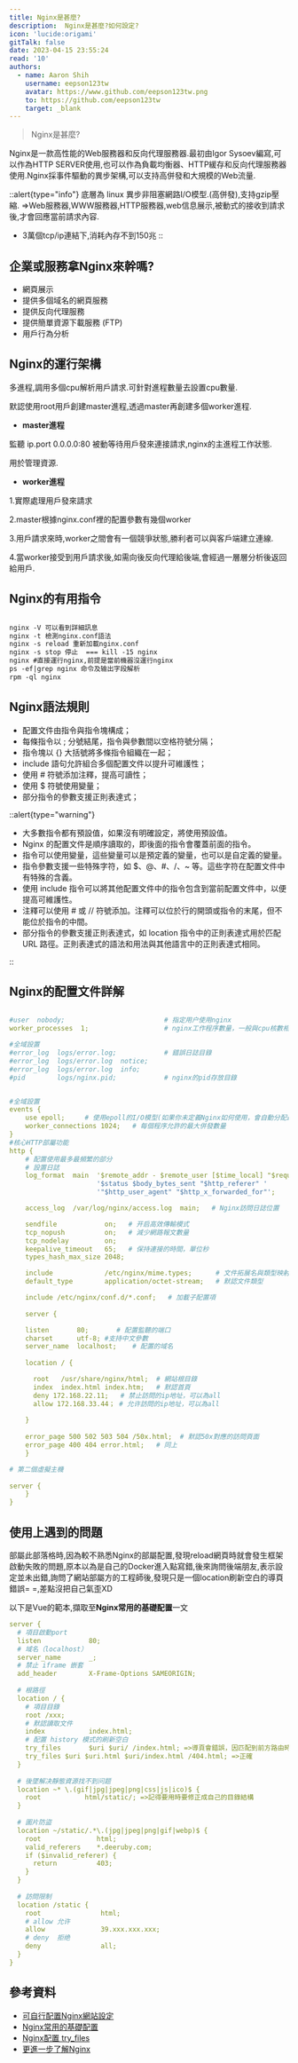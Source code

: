 ```yaml
---
title: Nginx是甚麼?
description:  Nginx是甚麼?如何設定?
icon: 'lucide:origami'
gitTalk: false
date: 2023-04-15 23:55:24
read: '10'
authors:
  - name: Aaron Shih
    username: eepson123tw
    avatar: https://www.github.com/eepson123tw.png
    to: https://github.com/eepson123tw
    target: _blank
---
```




> Nginx是甚麼?

Nginx是一款高性能的Web服務器和反向代理服務器.最初由Igor Sysoev編寫,可以作為HTTP SERVER使用,也可以作為負載均衡器、HTTP緩存和反向代理服務器使用.Nginx採事件驅動的異步架構,可以支持高併發和大規模的Web流量.

::alert{type="info"}
底層為 linux 異步非阻塞網路I/O模型.(高併發),支持gzip壓縮.
=>Web服務器,WWW服務器,HTTP服務器,web信息展示,被動式的接收到請求後,才會回應當前請求內容.

- 3萬個tcp/ip連結下,消耗內存不到150兆
::

## 企業或服務拿Nginx來幹嗎?

- 網頁展示
- 提供多個域名的網頁服務
- 提供反向代理服務
- 提供簡單資源下載服務 (FTP)
- 用戶行為分析

## Nginx的運行架構

多進程,調用多個cpu解析用戶請求.可針對進程數量去設置cpu數量.

默認使用root用戶創建master進程,透過master再創建多個worker進程.

- **master進程**

監聽 ip.port 0.0.0.0:80 被動等待用戶發來連接請求,nginx的主進程工作狀態.

用於管理資源.

- **worker進程**

1.實際處理用戶發來請求

2.master根據nginx.conf裡的配置參數有幾個worker

3.用戶請求來時,worker之間會有一個競爭狀態,勝利者可以與客戶端建立連線.

4.當worker接受到用戶請求後,如需向後反向代理給後端,會經過一層層分析後返回給用戶.

## Nginx的有用指令

```markdown

nginx -V 可以看到詳細訊息
nginx -t 檢測nginx.conf語法
nginx -s reload 重新加載nginx.conf
nginx -s stop 停止  === kill -15 nginx
nginx #直接運行nginx,前提是當前機器沒運行nginx
ps -ef|grep nginx 命令及输出字段解析
rpm -ql nginx 

```

## Nginx語法規則

- 配置文件由指令與指令塊構成；
- 每條指令以 ; 分號結尾，指令與參數間以空格符號分隔；
- 指令塊以 {} 大括號將多條指令組織在一起；
- include 語句允許組合多個配置文件以提升可維護性；
- 使用 # 符號添加注釋，提高可讀性；
- 使用 $ 符號使用變量；
- 部分指令的參數支援正則表達式；

::alert{type="warning"}

- 大多數指令都有預設值，如果沒有明確設定，將使用預設值。
- Nginx 的配置文件是順序讀取的，即後面的指令會覆蓋前面的指令。
- 指令可以使用變量，這些變量可以是預定義的變量，也可以是自定義的變量。
- 指令參數支援一些特殊字符，如 $、@、#、/、~ 等。這些字符在配置文件中有特殊的含義。
- 使用 include 指令可以將其他配置文件中的指令包含到當前配置文件中，以便提高可維護性。
- 注釋可以使用 # 或 // 符號添加。注釋可以位於行的開頭或指令的末尾，但不能位於指令的中間。
- 部分指令的參數支援正則表達式，如 location 指令中的正則表達式用於匹配 URL 路徑。正則表達式的語法和用法與其他語言中的正則表達式相同。

::

## Nginx的配置文件詳解

```yaml

#user  nobody;                         # 指定用户使用nginx
worker_processes  1;                   # nginx工作程序數量，一般與cpu核數相同

#全域設置
#error_log  logs/error.log;            # 錯誤日誌目錄
#error_log  logs/error.log  notice;
#error_log  logs/error.log  info;
#pid        logs/nginx.pid;            # nginx的pid存放目錄


#全域設置
events {
    use epoll;     # 使用epoll的I/O模型(如果你未定義Nginx如何使用，會自動分配最合適的)
    worker_connections 1024;   # 每個程序允許的最大併發數量
}
#核心HTTP部屬功能 
http {
    # 配置使用最多最頻繁的部分
    # 設置日誌
    log_format  main  '$remote_addr - $remote_user [$time_local] "$request" '
                      '$status $body_bytes_sent "$http_referer" '
                      '"$http_user_agent" "$http_x_forwarded_for"';

    access_log  /var/log/nginx/access.log  main;   # Nginx訪問日誌位置

    sendfile            on;   # 开启高效傳輸模式
    tcp_nopush          on;   # 減少網路報文數量
    tcp_nodelay         on;
    keepalive_timeout   65;   # 保持連接的時間，單位秒
    types_hash_max_size 2048;

    include             /etc/nginx/mime.types;      # 文件拓展名與類型映射表
    default_type        application/octet-stream;   # 默認文件類型

    include /etc/nginx/conf.d/*.conf;   # 加載子配置項
    
    server {

    listen       80;       # 配置監聽的端口
    charset      utf-8; #支持中文參數
    server_name  localhost;    # 配置的域名
    
    location / {

      root   /usr/share/nginx/html;  # 網站根目錄
      index  index.html index.htm;   # 默認首頁
      deny 172.168.22.11;   # 禁止訪問的ip地址，可以為all
      allow 172.168.33.44； # 允许訪問的ip地址，可以為all
      
    }
    
    error_page 500 502 503 504 /50x.html;  # 默認50x對應的訪問頁面
    error_page 400 404 error.html;   # 同上
    }

# 第二個虛擬主機
    
server { 
    }
}


```

## 使用上遇到的問題

部屬此部落格時,因為較不熟悉Nginx的部屬配置,發現reload網頁時就會發生框架啟動失敗的問題,原本以為是自己的Docker進入點寫錯,後來詢問後端朋友,表示設定並未出錯,詢問了網站部屬方的工程師後,發現只是一個location刷新空白的導頁錯誤= =,差點沒把自己氣歪XD

以下是Vue的範本,擷取至**Nginx常用的基礎配置**一文

```yaml
server {
  # 項目啟動port
  listen            80;
  # 域名（localhost）
  server_name       _;
  # 禁止 iframe 嵌套
  add_header        X-Frame-Options SAMEORIGIN;
  
  # 根路徑
  location / {
    # 項目目錄
    root /xxx;
    # 默認讀取文件
    index           index.html;
    # 配置 history 模式的刷新空白
    try_files       $uri $uri/ /index.html; =>導頁會錯誤，因匹配到前方路由時，便會停止匹配(QQ)
    try_files $uri $uri.html $uri/index.html /404.html; =>正確
  }
  
  # 後墜解决靜態資源找不到问题
  location ~* \.(gif|jpg|jpeg|png|css|js|ico)$ { 
    root           html/static/; =>記得要用時要修正成自己的目錄結構
  }
  
  # 圖片防盜
  location ~/static/.*\.(jpg|jpeg|png|gif|webp)$ {
    root              html;
    valid_referers    *.deeruby.com;
    if ($invalid_referer) {
      return          403;
    }
  }
  
  # 訪問限制
  location /static {
    root               html;
    # allow 允许
    allow              39.xxx.xxx.xxx;
    # deny  拒绝
    deny               all;
  }
}

```

## 參考資料

- [可自行配置Nginx網站設定](https://www.digitalocean.com/community/tools/nginx?domains.0.php.php=false&domains.0.routing.index=index.html&domains.0.routing.fallbackHtml=true&global.app.lang=zhTW)
- [Nginx常用的基礎配置](https://juejin.cn/post/7196859948554715195)
- [Nginx配置 try_files](https://www.jianshu.com/p/7de961138421)
- [更進一步了解Nginx](https://blog.csdn.net/crazymakercircle/article/details/128684641)
